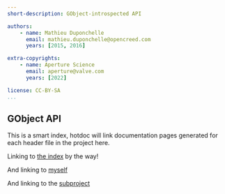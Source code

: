 ```yaml
---
short-description: GObject-introspected API

authors:
    - name: Mathieu Duponchelle
      email: mathieu.duponchelle@opencreed.com
      years: [2015, 2016]

extra-copyrights:
    - name: Aperture Science
      email: aperture@valve.com
      years: [2022]

license: CC-BY-SA
...
```


## GObject API

This is a smart index, hotdoc will link documentation pages generated for each header file in the project here.

Linking to [the index](index.markdown) by the way!

And linking to [myself](gi-index)

And linking to the [subproject](Subproject)
